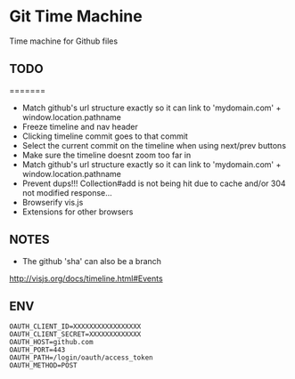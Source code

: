Git Time Machine
=================

Time machine for Github files

## TODO
=======
- Match github's url structure exactly so it can link to 'mydomain.com' + window.location.pathname
- Freeze timeline and nav header
- Clicking timeline commit goes to that commit
- Select the current commit on the timeline when using next/prev buttons
- Make sure the timeline doesnt zoom too far in
- Match github's url structure exactly so it can link to 'mydomain.com' + window.location.pathname
- Prevent dups!!! Collection#add is not being hit due to cache and/or 304 not modified response...
- Browserify vis.js
- Extensions for other browsers

## NOTES

- The github 'sha' can also be a branch

http://visjs.org/docs/timeline.html#Events


## ENV

```
OAUTH_CLIENT_ID=XXXXXXXXXXXXXXXXX
OAUTH_CLIENT_SECRET=XXXXXXXXXXXXX
OAUTH_HOST=github.com
OAUTH_PORT=443
OAUTH_PATH=/login/oauth/access_token
OAUTH_METHOD=POST
```
